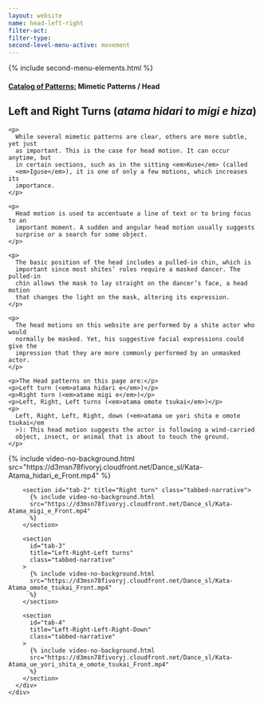 ```yaml
---
layout: website
name: head-left-right
filter-act:
filter-type:
second-level-menu-active: movement
---
```


{% include second-menu-elements.html %}

<main class="page-content">
  <div class="text-container">
    <h4>
      <a href="/movement/">Catalog of Patterns:</a> Mimetic Patterns / Head
    </h4>
    <h2>Left and Right Turns (<em>atama hidari to migi e hiza</em>)</h2>

    <p>
      While several mimetic patterns are clear, others are more subtle, yet just
      as important. This is the case for head motion. It can occur anytime, but
      in certain sections, such as in the sitting <em>Kuse</em> (called
      <em>Iguse</em>), it is one of only a few motions, which increases its
      importance.
    </p>

    <p>
      Head motion is used to accentuate a line of text or to bring focus to an
      important moment. A sudden and angular head motion usually suggests
      surprise or a search for some object.
    </p>

    <p>
      The basic position of the head includes a pulled-in chin, which is
      important since most shites’ roles require a masked dancer. The pulled-in
      chin allows the mask to lay straight on the dancer’s face, a head motion
      that changes the light on the mask, altering its expression.
    </p>

    <p>
      The head motions on this website are performed by a shite actor who would
      normally be masked. Yet, his suggestive facial expressions could give the
      impression that they are more commonly performed by an unmasked actor.
    </p>

    <p>The Head patterns on this page are:</p>
    <p>Left turn (<em>atama hidari e</em>)</p>
    <p>Right turn (<em>atame migi e</em>)</p>
    <p>Left, Right, Left turns (<em>atama omote tsukai</em>)</p>
    <p>
      Left, Right, Left, Right, down (<em>atama ue yori shita e omote tsukai</em
      >): This head motion suggests the actor is following a wind-carried
      object, insect, or animal that is about to touch the ground.
    </p>
  </div>

  <div class="tabs-container">
    <div class="tabs-container__links">
      <div class="wrapper">
        <div id="tabs"></div>
      </div>
    </div>
    <div class="tabs-container__content">
      <div class="wrapper">
        <section id="tab-1" title="Left turn" class="tabbed-narrative">
          {% include video-no-background.html
          src="https://d3msn78fivoryj.cloudfront.net/Dance_sl/Kata-Atama_hidari_e_Front.mp4"
          %}
        </section>

        <section id="tab-2" title="Right turn" class="tabbed-narrative">
          {% include video-no-background.html
          src="https://d3msn78fivoryj.cloudfront.net/Dance_sl/Kata-Atama_migi_e_Front.mp4"
          %}
        </section>

        <section
          id="tab-3"
          title="Left-Right-Left turns"
          class="tabbed-narrative"
        >
          {% include video-no-background.html
          src="https://d3msn78fivoryj.cloudfront.net/Dance_sl/Kata-Atama_omote_tsukai_Front.mp4"
          %}
        </section>

        <section
          id="tab-4"
          title="Left-Right-Left-Right-Down"
          class="tabbed-narrative"
        >
          {% include video-no-background.html
          src="https://d3msn78fivoryj.cloudfront.net/Dance_sl/Kata-Atama_ue_yori_shita_e_omote_tsukai_Front.mp4"
          %}
        </section>
      </div>
    </div>
  </div>
</main>
